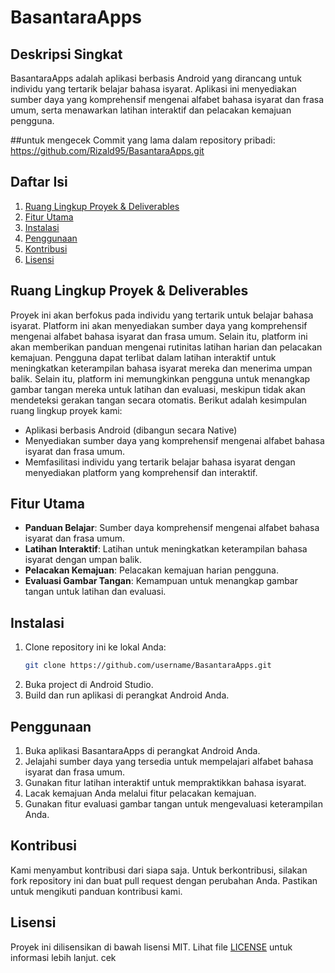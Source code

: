 # BasantaraApps

## Deskripsi Singkat
BasantaraApps adalah aplikasi berbasis Android yang dirancang untuk individu yang tertarik belajar bahasa isyarat. Aplikasi ini menyediakan sumber daya yang komprehensif mengenai alfabet bahasa isyarat dan frasa umum, serta menawarkan latihan interaktif dan pelacakan kemajuan pengguna.

##untuk mengecek Commit yang lama dalam repository pribadi:
https://github.com/Rizald95/BasantaraApps.git

## Daftar Isi
1. [Ruang Lingkup Proyek & Deliverables](#ruang-lingkup-proyek--deliverables)
2. [Fitur Utama](#fitur-utama)
3. [Instalasi](#instalasi)
4. [Penggunaan](#penggunaan)
5. [Kontribusi](#kontribusi)
6. [Lisensi](#lisensi)

## Ruang Lingkup Proyek & Deliverables
Proyek ini akan berfokus pada individu yang tertarik untuk belajar bahasa isyarat. Platform ini akan menyediakan sumber daya yang komprehensif mengenai alfabet bahasa isyarat dan frasa umum. Selain itu, platform ini akan memberikan panduan mengenai rutinitas latihan harian dan pelacakan kemajuan. Pengguna dapat terlibat dalam latihan interaktif untuk meningkatkan keterampilan bahasa isyarat mereka dan menerima umpan balik. Selain itu, platform ini memungkinkan pengguna untuk menangkap gambar tangan mereka untuk latihan dan evaluasi, meskipun tidak akan mendeteksi gerakan tangan secara otomatis. Berikut adalah kesimpulan ruang lingkup proyek kami:

- Aplikasi berbasis Android (dibangun secara Native)
- Menyediakan sumber daya yang komprehensif mengenai alfabet bahasa isyarat dan frasa umum.
- Memfasilitasi individu yang tertarik belajar bahasa isyarat dengan menyediakan platform yang komprehensif dan interaktif.

## Fitur Utama
- **Panduan Belajar**: Sumber daya komprehensif mengenai alfabet bahasa isyarat dan frasa umum.
- **Latihan Interaktif**: Latihan untuk meningkatkan keterampilan bahasa isyarat dengan umpan balik.
- **Pelacakan Kemajuan**: Pelacakan kemajuan harian pengguna.
- **Evaluasi Gambar Tangan**: Kemampuan untuk menangkap gambar tangan untuk latihan dan evaluasi.

## Instalasi
1. Clone repository ini ke lokal Anda:
    ```sh
    git clone https://github.com/username/BasantaraApps.git
    ```
2. Buka project di Android Studio.
3. Build dan run aplikasi di perangkat Android Anda.

## Penggunaan
1. Buka aplikasi BasantaraApps di perangkat Android Anda.
2. Jelajahi sumber daya yang tersedia untuk mempelajari alfabet bahasa isyarat dan frasa umum.
3. Gunakan fitur latihan interaktif untuk mempraktikkan bahasa isyarat.
4. Lacak kemajuan Anda melalui fitur pelacakan kemajuan.
5. Gunakan fitur evaluasi gambar tangan untuk mengevaluasi keterampilan Anda.

## Kontribusi
Kami menyambut kontribusi dari siapa saja. Untuk berkontribusi, silakan fork repository ini dan buat pull request dengan perubahan Anda. Pastikan untuk mengikuti panduan kontribusi kami.

## Lisensi
Proyek ini dilisensikan di bawah lisensi MIT. Lihat file [LICENSE](LICENSE) untuk informasi lebih lanjut.
cek
